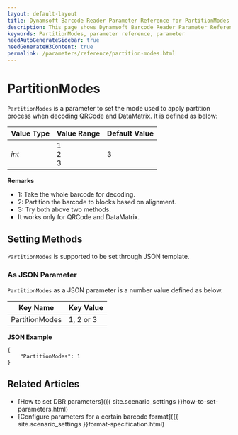 ```yaml
---
layout: default-layout
title: Dynamsoft Barcode Reader Parameter Reference for PartitionModes
description: This page shows Dynamsoft Barcode Reader Parameter Reference for PartitionModes.
keywords: PartitionModes, parameter reference, parameter
needAutoGenerateSidebar: true
needGenerateH3Content: true
permalink: /parameters/reference/partition-modes.html
---
```



# PartitionModes 

`PartitionModes` is a parameter to set the mode used to apply partition process when decoding QRCode and DataMatrix. It is defined as below:

| Value Type | Value Range | Default Value |
| ---------- | ----------- | ------------- |
| *int* | 1<br>2<br>3 | 3  |

**Remarks**     
- 1: Take the whole barcode for decoding.
- 2: Partition the barcode to blocks based on alignment.
- 3: Try both above two methods.
- It works only for QRCode and DataMatrix.
<!--
PM_WHOLE_BARCODE   0x01
PM_ALIGNMENT_PARTITION  0x02
-->



    
## Setting Methods
`PartitionModes` is supported to be set through JSON template.

### As JSON Parameter
`PartitionModes` as a JSON parameter is a number value defined as below.   

| Key Name | Key Value |
| -------- | --------- |
| PartitionModes | 1, 2 or 3 |


**JSON Example**   
```
{
    "PartitionModes": 1
}
```


## Related Articles
- [How to set DBR parameters]({{ site.scenario_settings }}how-to-set-parameters.html)
- [Configure parameters for a certain barcode format]({{ site.scenario_settings }}format-specification.html)
